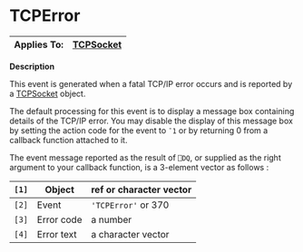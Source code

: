 




<h1 class="heading"><span class="name">TCPError</span></h1>

| Applies To: | [TCPSocket](../a-z/tcpsocket.md) |
| --- | ---  |


**Description**


This event is generated when a fatal TCP/IP error occurs and is reported by a [TCPSocket](../a-z/tcpsocket.md) object.


The default processing for this event is to display a message box containing details of the TCP/IP error. You may disable the display of this message box by setting the action code for the event to `¯1` or by returning 0 from a callback function attached to it.


The event message reported as the result of `⎕DQ`, or supplied as the right argument to your callback function, is a 3-element vector as follows :


| `[1]` | Object | ref or character vector |
| --- | --- | ---  |
| `[2]` | Event | `'TCPError'` or 370 |
| `[3]` | Error code | a number |
| `[4]` | Error text | a character vector |



